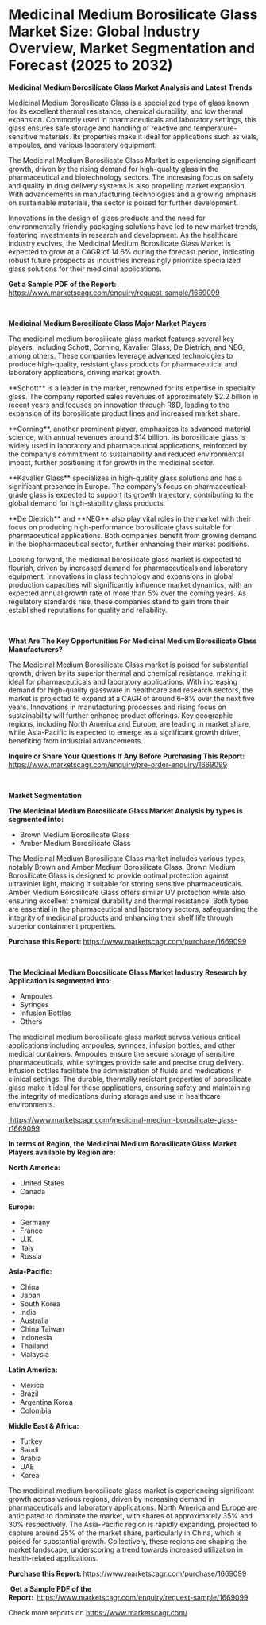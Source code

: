 <p><h1>Medicinal Medium Borosilicate Glass Market Size: Global Industry Overview, Market Segmentation and Forecast (2025 to 2032)</h1></p><p><strong>Medicinal Medium Borosilicate Glass Market Analysis and Latest Trends</strong></p>
<p><p>Medicinal Medium Borosilicate Glass is a specialized type of glass known for its excellent thermal resistance, chemical durability, and low thermal expansion. Commonly used in pharmaceuticals and laboratory settings, this glass ensures safe storage and handling of reactive and temperature-sensitive materials. Its properties make it ideal for applications such as vials, ampoules, and various laboratory equipment.</p><p>The Medicinal Medium Borosilicate Glass Market is experiencing significant growth, driven by the rising demand for high-quality glass in the pharmaceutical and biotechnology sectors. The increasing focus on safety and quality in drug delivery systems is also propelling market expansion. With advancements in manufacturing technologies and a growing emphasis on sustainable materials, the sector is poised for further development. </p><p>Innovations in the design of glass products and the need for environmentally friendly packaging solutions have led to new market trends, fostering investments in research and development. As the healthcare industry evolves, the Medicinal Medium Borosilicate Glass Market is expected to grow at a CAGR of 14.6% during the forecast period, indicating robust future prospects as industries increasingly prioritize specialized glass solutions for their medicinal applications.</p></p>
<p><strong>Get a Sample PDF of the Report:&nbsp;</strong> <a href="https://www.marketscagr.com/enquiry/request-sample/1669099?utm_campaign=2235&utm_medium=2&utm_source=Github&utm_content=ia&utm_term=05022025&utm_id=medicinal-medium-borosilicate-glass">https://www.marketscagr.com/enquiry/request-sample/1669099</a></p>
<p>&nbsp;</p>
<p><strong>Medicinal Medium Borosilicate Glass Major Market Players</strong></p>
<p><p>The medicinal medium borosilicate glass market features several key players, including Schott, Corning, Kavalier Glass, De Dietrich, and NEG, among others. These companies leverage advanced technologies to produce high-quality, resistant glass products for pharmaceutical and laboratory applications, driving market growth.</p><p>**Schott** is a leader in the market, renowned for its expertise in specialty glass. The company reported sales revenues of approximately $2.2 billion in recent years and focuses on innovation through R&D, leading to the expansion of its borosilicate product lines and increased market share.</p><p>**Corning**, another prominent player, emphasizes its advanced material science, with annual revenues around $14 billion. Its borosilicate glass is widely used in laboratory and pharmaceutical applications, reinforced by the company’s commitment to sustainability and reduced environmental impact, further positioning it for growth in the medicinal sector.</p><p>**Kavalier Glass** specializes in high-quality glass solutions and has a significant presence in Europe. The company’s focus on pharmaceutical-grade glass is expected to support its growth trajectory, contributing to the global demand for high-stability glass products.</p><p>**De Dietrich** and **NEG** also play vital roles in the market with their focus on producing high-performance borosilicate glass suitable for pharmaceutical applications. Both companies benefit from growing demand in the biopharmaceutical sector, further enhancing their market positions.</p><p>Looking forward, the medicinal borosilicate glass market is expected to flourish, driven by increased demand for pharmaceuticals and laboratory equipment. Innovations in glass technology and expansions in global production capacities will significantly influence market dynamics, with an expected annual growth rate of more than 5% over the coming years. As regulatory standards rise, these companies stand to gain from their established reputations for quality and reliability.</p></p>
<p>&nbsp;</p>
<p><strong>What Are The Key Opportunities For Medicinal Medium Borosilicate Glass Manufacturers?</strong></p>
<p><p>The Medicinal Medium Borosilicate Glass market is poised for substantial growth, driven by its superior thermal and chemical resistance, making it ideal for pharmaceuticals and laboratory applications. With increasing demand for high-quality glassware in healthcare and research sectors, the market is projected to expand at a CAGR of around 6–8% over the next five years. Innovations in manufacturing processes and rising focus on sustainability will further enhance product offerings. Key geographic regions, including North America and Europe, are leading in market share, while Asia-Pacific is expected to emerge as a significant growth driver, benefiting from industrial advancements.</p></p>
<p><strong>Inquire or Share Your Questions If Any Before Purchasing This Report:</strong> <a href="https://www.marketscagr.com/enquiry/pre-order-enquiry/1669099?utm_campaign=2235&utm_medium=2&utm_source=Github&utm_content=ia&utm_term=05022025&utm_id=medicinal-medium-borosilicate-glass">https://www.marketscagr.com/enquiry/pre-order-enquiry/1669099</a></p>
<p>&nbsp;</p>
<p><strong>Market Segmentation</strong></p>
<p><strong>The Medicinal Medium Borosilicate Glass Market Analysis by types is segmented into:</strong></p>
<p><ul><li>Brown Medium Borosilicate Glass</li><li>Amber Medium Borosilicate Glass</li></ul></p>
<p><p>The Medicinal Medium Borosilicate Glass market includes various types, notably Brown and Amber Medium Borosilicate Glass. Brown Medium Borosilicate Glass is designed to provide optimal protection against ultraviolet light, making it suitable for storing sensitive pharmaceuticals. Amber Medium Borosilicate Glass offers similar UV protection while also ensuring excellent chemical durability and thermal resistance. Both types are essential in the pharmaceutical and laboratory sectors, safeguarding the integrity of medicinal products and enhancing their shelf life through superior containment properties.</p></p>
<p><strong>Purchase this Report:&nbsp;</strong><a href="https://www.marketscagr.com/purchase/1669099?utm_campaign=2235&utm_medium=2&utm_source=Github&utm_content=ia&utm_term=05022025&utm_id=medicinal-medium-borosilicate-glass">https://www.marketscagr.com/purchase/1669099</a></p>
<p>&nbsp;</p>
<p><strong>The Medicinal Medium Borosilicate Glass Market Industry Research by Application is segmented into:</strong></p>
<p><ul><li>Ampoules</li><li>Syringes</li><li>Infusion Bottles</li><li>Others</li></ul></p>
<p><p>The medicinal medium borosilicate glass market serves various critical applications including ampoules, syringes, infusion bottles, and other medical containers. Ampoules ensure the secure storage of sensitive pharmaceuticals, while syringes provide safe and precise drug delivery. Infusion bottles facilitate the administration of fluids and medications in clinical settings. The durable, thermally resistant properties of borosilicate glass make it ideal for these applications, ensuring safety and maintaining the integrity of medications during storage and use in healthcare environments.</p></p>
<p><a href="https://www.marketscagr.com/medicinal-medium-borosilicate-glass-r1669099?utm_campaign=2235&utm_medium=2&utm_source=Github&utm_content=ia&utm_term=05022025&utm_id=medicinal-medium-borosilicate-glass">&nbsp;https://www.marketscagr.com/medicinal-medium-borosilicate-glass-r1669099</a></p>
<p><strong>In terms of Region, the Medicinal Medium Borosilicate Glass Market Players available by Region are:</strong></p>
<p>
    <p> <strong> North America: </strong>
        <ul>
            <li>United States</li>
            <li>Canada</li>
        </ul>
        </p> 
    <p> <strong> Europe: </strong>
        <ul>
            <li>Germany</li>
            <li>France</li>
            <li>U.K.</li>
            <li>Italy</li>
            <li>Russia</li>
        </ul>
        </p> 
    <p> <strong> Asia-Pacific: </strong>
        <ul>
            <li>China</li>
            <li>Japan</li>
            <li>South Korea</li>
            <li>India</li>
            <li>Australia</li>
            <li>China Taiwan</li>
            <li>Indonesia</li>
            <li>Thailand</li>
            <li>Malaysia</li>
        </ul>
        </p> 
    <p> <strong> Latin America: </strong>
        <ul>
            <li>Mexico</li>
            <li>Brazil</li>
            <li>Argentina Korea</li>
            <li>Colombia</li>
        </ul>
        </p> 
    <p> <strong> Middle East & Africa: </strong>
        <ul>
            <li>Turkey</li>
            <li>Saudi</li>
            <li>Arabia</li>
            <li>UAE</li>
            <li>Korea</li>
        </ul>
    </p>
    </p>
<p><p>The medicinal medium borosilicate glass market is experiencing significant growth across various regions, driven by increasing demand in pharmaceuticals and laboratory applications. North America and Europe are anticipated to dominate the market, with shares of approximately 35% and 30% respectively. The Asia-Pacific region is rapidly expanding, projected to capture around 25% of the market share, particularly in China, which is poised for substantial growth. Collectively, these regions are shaping the market landscape, underscoring a trend towards increased utilization in health-related applications.</p></p>
<p><strong>Purchase this Report: </strong><a href="https://www.marketscagr.com/purchase/1669099?utm_campaign=2235&utm_medium=2&utm_source=Github&utm_content=ia&utm_term=05022025&utm_id=medicinal-medium-borosilicate-glass">https://www.marketscagr.com/purchase/1669099</a></p>
<p>&nbsp;<strong>Get a Sample PDF of the Report:&nbsp;&nbsp;</strong><a href="https://www.marketscagr.com/enquiry/request-sample/1669099?utm_campaign=2235&utm_medium=2&utm_source=Github&utm_content=ia&utm_term=05022025&utm_id=medicinal-medium-borosilicate-glass">https://www.marketscagr.com/enquiry/request-sample/1669099</a></p>
<p><strong></strong></p>
<p>Check more reports on <a href="https://www.marketscagr.com/?utm_campaign=2235&utm_medium=2&utm_source=Github&utm_content=ia&utm_term=05022025&utm_id=medicinal-medium-borosilicate-glass">https://www.marketscagr.com/</a></p>